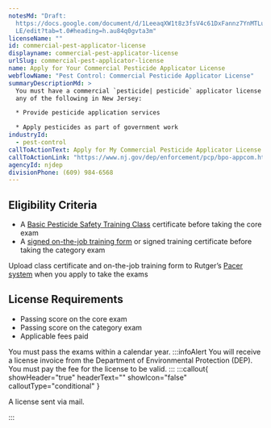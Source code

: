 ```yaml
---
notesMd: "Draft:
  https://docs.google.com/document/d/1LeeaqXW1t8z3fsV4c61DxFannz7YnMTLuG17XGLKY\
  LE/edit?tab=t.0#heading=h.au84q0gvta3m"
licenseName: ""
id: commercial-pest-applicator-license
displayname: commercial-pest-applicator-license
urlSlug: commercial-pest-applicator-license
name: Apply for Your Commercial Pesticide Applicator License
webflowName: "Pest Control: Commercial Pesticide Applicator License"
summaryDescriptionMd: >
  You must have a commercial `pesticide| pesticide` applicator license if you do
  any of the following in New Jersey:

  * Provide pesticide application services 

  * Apply pesticides as part of government work
industryId:
  - pest-control
callToActionText: Apply for My Commercial Pesticide Applicator License
callToActionLink: "https://www.nj.gov/dep/enforcement/pcp/bpo-appcom.htm "
agencyId: njdep
divisionPhone: (609) 984-6568
---
```

## Eligibility Criteria

* A [Basic Pesticide Safety Training Class](https://www.nj.gov/dep/enforcement/pcp/bpo-courses.htm) certificate before taking the core exam
* A [signed on-the-job training form](https://www.nj.gov/dep/enforcement/pcp/bpo/certification/Training_Verification_Form_VPE-002.pdf) or signed training certificate before taking the category exam

Upload class certificate and on-the-job training form to Rutger’s [Pacer system](http://pacer.rutgers.edu) when you apply to take the exams


## License Requirements
* Passing score on the core exam
* Passing score on the category exam
* Applicable fees paid

You must pass the exams within a calendar year.
:::infoAlert 
You will receive a license invoice from the Department of Environmental Protection (DEP). You must pay the fee for the license to be valid.
:::
:::callout{ showHeader="true" headerText="" showIcon="false" calloutType="conditional" }

A license sent via mail.

:::

